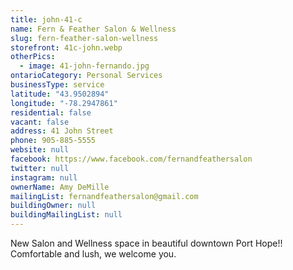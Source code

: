 ```yaml
---
title: john-41-c
name: Fern & Feather Salon & Wellness
slug: fern-feather-salon-wellness
storefront: 41c-john.webp
otherPics:
  - image: 41-john-fernando.jpg
ontarioCategory: Personal Services
businessType: service
latitude: "43.9502894"
longitude: "-78.2947861"
residential: false
vacant: false
address: 41 John Street
phone: 905-885-5555
website: null
facebook: https://www.facebook.com/fernandfeathersalon
twitter: null
instagram: null
ownerName: Amy DeMille
mailingList: fernandfeathersalon@gmail.com
buildingOwner: null
buildingMailingList: null
---
```


New Salon and Wellness space in beautiful downtown Port Hope!! Comfortable and lush, we welcome you.
